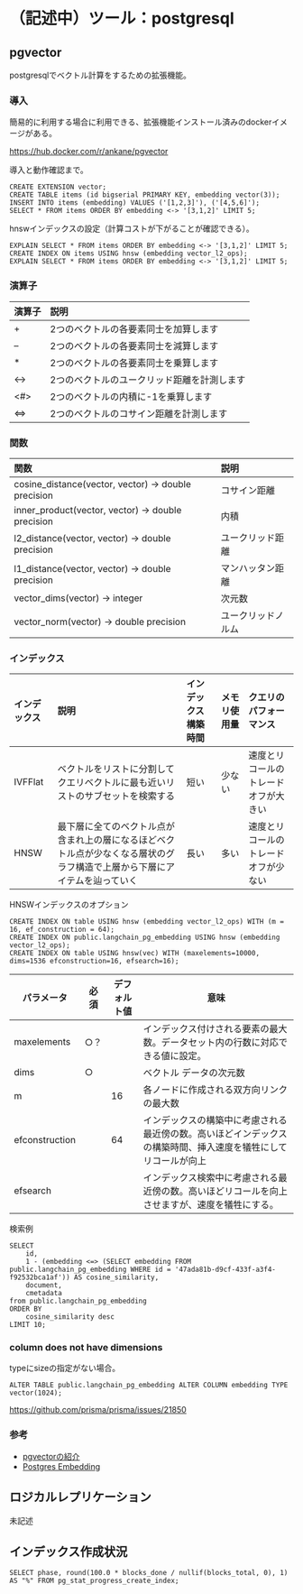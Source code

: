 # （記述中）ツール：postgresql

## pgvector
postgresqlでベクトル計算をするための拡張機能。

### 導入
簡易的に利用する場合に利用できる、拡張機能インストール済みのdockerイメージがある。

https://hub.docker.com/r/ankane/pgvector


導入と動作確認まで。
```
CREATE EXTENSION vector;
CREATE TABLE items (id bigserial PRIMARY KEY, embedding vector(3));
INSERT INTO items (embedding) VALUES ('[1,2,3]'), ('[4,5,6]');
SELECT * FROM items ORDER BY embedding <-> '[3,1,2]' LIMIT 5;
```

hnswインデックスの設定（計算コストが下がることが確認できる）。
```
EXPLAIN SELECT * FROM items ORDER BY embedding <-> '[3,1,2]' LIMIT 5;
CREATE INDEX ON items USING hnsw (embedding vector_l2_ops);
EXPLAIN SELECT * FROM items ORDER BY embedding <-> '[3,1,2]' LIMIT 5;
```

### 演算子
| 演算子 | 説明                                        |
| :----- | :------------------------------------------ |
| +      | 2つのベクトルの各要素同士を加算します       |
| –      | 2つのベクトルの各要素同士を減算します       |
| *      | 2つのベクトルの各要素同士を乗算します       |
| <->    | 2つのベクトルのユークリッド距離を計測します |
| <#>    | 2つのベクトルの内積に-1を乗算します         |
| <=>    | 2つのベクトルのコサイン距離を計測します     |

### 関数
| 関数                                               | 説明               |
| :------------------------------------------------- | :----------------- |
| cosine_distance(vector, vector) → double precision | コサイン距離       |
| inner_product(vector, vector) → double precision   | 内積               |
| l2_distance(vector, vector) → double precision     | ユークリッド距離   |
| l1_distance(vector, vector) → double precision     | マンハッタン距離   |
| vector_dims(vector) → integer                      | 次元数             |
| vector_norm(vector) → double precision             | ユークリッドノルム |

### インデックス
| インデックス | 説明                                                                                                                       | インデックス構築時間 | メモリ使用量 | クエリのパフォーマンス               |
| :----------- | :------------------------------------------------------------------------------------------------------------------------- | :------------------- | :----------- | :----------------------------------- |
| IVFFlat      | ベクトルをリストに分割してクエリベクトルに最も近いリストのサブセットを検索する                                             | 短い                 | 少ない       | 速度とリコールのトレードオフが大きい |
| HNSW         | 最下層に全てのベクトル点が含まれ上の層になるほどベクトル点が少なくなる層状のグラフ構造で上層から下層にアイテムを辿っていく | 長い                 | 多い         | 速度とリコールのトレードオフが少ない |


HNSWインデックスのオプション
```
CREATE INDEX ON table USING hnsw (embedding vector_l2_ops) WITH (m = 16, ef_construction = 64);
CREATE INDEX ON public.langchain_pg_embedding USING hnsw (embedding vector_l2_ops);
CREATE INDEX ON table USING hnsw(vec) WITH (maxelements=10000, dims=1536 efconstruction=16, efsearch=16);
```

| パラメータ     | 必須 | デフォルト値 | 意味                                                                                                           |
| -------------- | ---- | ------------ | -------------------------------------------------------------------------------------------------------------- |
| maxelements    | ○？  |              | インデックス付けされる要素の最大数。データセット内の行数に対応できる値に設定。                                 |
| dims           | ○    |              | ベクトル データの次元数                                                                                        |
| m              |      | 16           | 各ノードに作成される双方向リンクの最大数                                                                       |
| efconstruction |      | 64           | インデックスの構築中に考慮される最近傍の数。高いほどインデックスの構築時間、挿入速度を犠牲にしてリコールが向上 |
| efsearch       |      |              | インデックス検索中に考慮される最近傍の数。高いほどリコールを向上させますが、速度を犠牲にする。                 |


検索例
```
SELECT
	id,
	1 - (embedding <=> (SELECT embedding FROM public.langchain_pg_embedding WHERE id = '47ada81b-d9cf-433f-a3f4-f92532bca1af')) AS cosine_similarity,
	document,
	cmetadata
from public.langchain_pg_embedding
ORDER BY
	cosine_similarity desc
LIMIT 10;
```

### column does not have dimensions
typeにsizeの指定がない場合。

```
ALTER TABLE public.langchain_pg_embedding ALTER COLUMN embedding TYPE vector(1024);
```

https://github.com/prisma/prisma/issues/21850

### 参考
- [pgvectorの紹介](https://www.sraoss.co.jp/tech-blog/pgsql/pgvector-intro/)
- [Postgres Embedding](https://python.langchain.com/v0.1/docs/integrations/vectorstores/pgembedding/)

## ロジカルレプリケーション
未記述

## インデックス作成状況
```
SELECT phase, round(100.0 * blocks_done / nullif(blocks_total, 0), 1) AS "%" FROM pg_stat_progress_create_index;
```